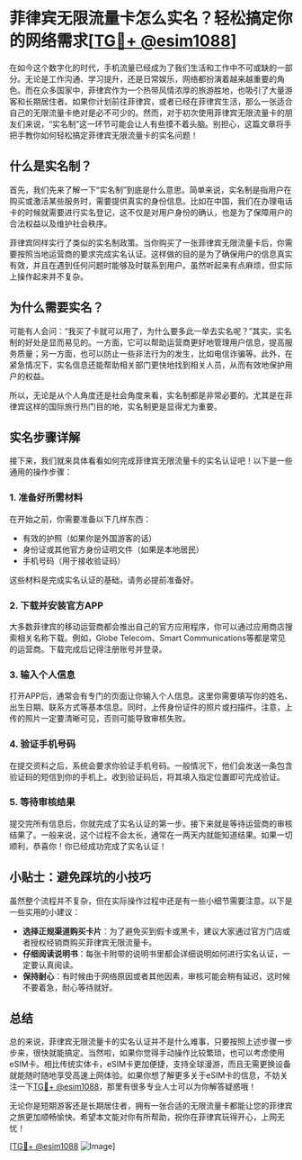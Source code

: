 # 菲律宾无限流量卡怎么实名？轻松搞定你的网络需求[[TG💪+ @esim1088](https://t.me/s/esim1088)]

在如今这个数字化的时代，手机流量已经成为了我们生活和工作中不可或缺的一部分。无论是工作沟通、学习提升，还是日常娱乐，网络都扮演着越来越重要的角色。而在众多国家中，菲律宾作为一个热带风情浓厚的旅游胜地，也吸引了大量游客和长期居住者。如果你计划前往菲律宾，或者已经在菲律宾生活，那么一张适合自己的无限流量卡绝对是必不可少的。然而，对于初次使用菲律宾无限流量卡的朋友们来说，“实名制”这一环节可能会让人有些摸不着头脑。别担心，这篇文章将手把手教你如何轻松搞定菲律宾无限流量卡的实名问题！

## 什么是实名制？

首先，我们先来了解一下“实名制”到底是什么意思。简单来说，实名制是指用户在购买或激活某些服务时，需要提供真实的身份信息。比如在中国，我们在办理电话卡的时候就需要进行实名登记，这不仅是对用户身份的确认，也是为了保障用户的合法权益以及维护社会秩序。

菲律宾同样实行了类似的实名制政策。当你购买了一张菲律宾无限流量卡后，你需要按照当地运营商的要求完成实名认证。这样做的目的是为了确保用户的信息真实有效，并且在遇到任何问题时能够及时联系到用户。虽然听起来有点麻烦，但实际上操作起来并不复杂。

## 为什么需要实名？

可能有人会问：“我买了卡就可以用了，为什么要多此一举去实名呢？”其实，实名制的好处是显而易见的。一方面，它可以帮助运营商更好地管理用户信息，提高服务质量；另一方面，也可以防止一些非法行为的发生，比如电信诈骗等。此外，在紧急情况下，实名信息还能帮助相关部门更快地找到相关人员，从而有效地保护用户的权益。

所以，无论是从个人角度还是社会角度来看，实名制都是非常必要的。尤其是在菲律宾这样的国际旅行热门目的地，实名制更是显得尤为重要。

## 实名步骤详解

接下来，我们就来具体看看如何完成菲律宾无限流量卡的实名认证吧！以下是一些通用的操作步骤：

### 1. 准备好所需材料

在开始之前，你需要准备以下几样东西：
- 有效的护照（如果你是外国游客的话）
- 身份证或其他官方身份证明文件（如果是本地居民）
- 手机号码（用于接收验证码）

这些材料是完成实名认证的基础，请务必提前准备好。

### 2. 下载并安装官方APP

大多数菲律宾的移动运营商都会推出自己的官方应用程序，你可以通过应用商店搜索相关名称下载。例如，Globe Telecom、Smart Communications等都是常见的运营商。下载完成后记得注册账号并登录。

### 3. 输入个人信息

打开APP后，通常会有专门的页面让你输入个人信息。这里你需要填写你的姓名、出生日期、联系方式等基本信息。同时，上传身份证件的照片或扫描件。注意，上传的照片一定要清晰可见，否则可能导致审核失败。

### 4. 验证手机号码

在提交资料之后，系统会要求你验证手机号码。一般情况下，他们会发送一条包含验证码的短信到你的手机上。收到验证码后，将其填入指定位置即可完成验证。

### 5. 等待审核结果

提交完所有信息后，你就完成了实名认证的第一步。接下来就是等待运营商的审核结果了。一般来说，这个过程不会太长，通常在一两天内就能知道结果。如果一切顺利，恭喜你！你已经成功完成了实名认证！

## 小贴士：避免踩坑的小技巧

虽然整个流程并不复杂，但在实际操作过程中还是有一些小细节需要注意。以下是一些实用的小建议：

- **选择正规渠道购买卡片**：为了避免买到假卡或黑卡，建议大家通过官方门店或者授权经销商购买菲律宾无限流量卡。
- **仔细阅读说明书**：每张卡附带的说明书里都会详细说明如何进行实名认证，一定要认真阅读。
- **保持耐心**：有时候由于网络原因或者其他因素，审核可能会稍有延迟，这时候不要着急，耐心等待就好。

## 总结

总的来说，菲律宾无限流量卡的实名认证并不是什么难事，只要按照上述步骤一步步来，很快就能搞定。当然啦，如果你觉得手动操作比较繁琐，也可以考虑使用eSIM卡。相比传统实体卡，eSIM卡更加便捷，支持全球漫游，而且无需更换设备就能随时随地享受高速上网体验。如果你想了解更多关于eSIM卡的信息，不妨关注一下[TG💪+ @esim1088](https://t.me/s/esim1088)，那里有很多专业人士可以为你解答疑惑哦！

无论你是短期游客还是长期居住者，拥有一张合适的无限流量卡都能让您的菲律宾之旅更加顺畅愉快。希望本文能对你有所帮助，祝你在菲律宾玩得开心，上网无忧！

[[TG💪+ @esim1088](https://t.me/s/esim1088) ![Image](https://i.postimg.cc/4NQfJmqS/Snipaste-2025-05-13-00-14-12.png)]